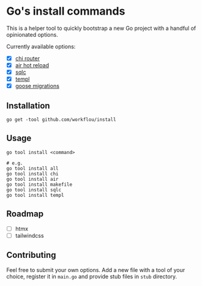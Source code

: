 # Go's install commands

This is a helper tool to quickly bootstrap a new Go project with a handful of opinionated options.

Currently available options:

- [x] [chi router](https://github.com/go-chi/chi)
- [x] [air hot reload](https://github.com/air-verse/air)
- [x] [sqlc](https://github.com/sqlc-dev/sqlc)
- [x] [templ](https://github.com/a-h/templ)
- [x] [goose migrations](https://github.com/pressly/goose)

## Installation

```
go get -tool github.com/workflou/install
```

## Usage

```
go tool install <command>

# e.g.
go tool install all
go tool install chi
go tool install air
go tool install makefile
go tool install sqlc
go tool install templ
```

## Roadmap

- [ ] htmx
- [ ] tailwindcss

## Contributing

Feel free to submit your own options. Add a new file with a tool of your choice, register it in `main.go` and provide stub files in `stub` directory. 